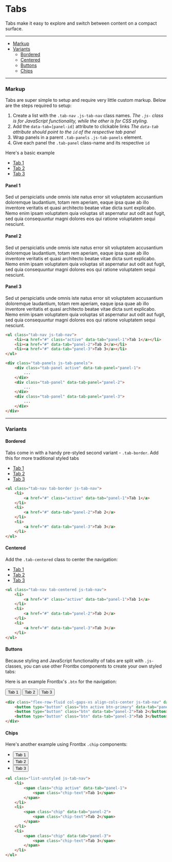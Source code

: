 # Tabs

Tabs make it easy to explore and switch between content on a compact surface.

---

*   [Markup](#markup)
*   [Variants](#variants)
    *   [Bordered](#bordered)
    *   [Centered](#centered)
    *   [Buttons](#buttons)
    *   [Chips](#chips)

---


### Markup

Tabs are super simple to setup and require very little custom markup. Below are the steps required to setup:

1. Create a list with the `.tab-nav` `.js-tab-nav` class names.
    *The `.js-` class is for JavaScript functionality, while the other is for CSS styling.*
2. Add the `data-tab=[panel-id]` attribute to clickable links
    *The `data-tab` attribute should point to the `id` of the respective tab panel*
3. Wrap panels in a parent `.tab-panels` `.js-tab-panels` element.
4. Give each panel the `.tab-panel` class-name and its respective `id`

Here's a basic example

<div class="code-content-example">
    <ul class="tab-nav js-tab-nav" data-panels="">
        <li>
            <a href="#" class="active" data-tab="panel-1">Tab 1</a>
        </li>
        <li>
            <a href="#" data-tab="panel-2">Tab 2</a>
        </li>
        <li>
            <a href="#" data-tab="panel-3">Tab 3</a>
        </li>
    </ul>
    <div class="tab-panels js-tab-panels">
        <div class="tab-panel active" data-tab-panel="panel-1" id="tab-1">
            <div class="pad-20">
                <h4>Panel 1</h4>
                Sed ut perspiciatis unde omnis iste natus error sit voluptatem accusantium doloremque laudantium, totam rem aperiam, eaque ipsa quae ab illo inventore veritatis et quasi architecto beatae vitae dicta sunt explicabo. Nemo enim ipsam voluptatem quia voluptas sit aspernatur aut odit aut fugit, sed quia consequuntur magni dolores eos qui ratione voluptatem sequi nesciunt.
            </div>
        </div>
        <div class="tab-panel" data-tab-panel="panel-2" id="tab-2">
            <div class="pad-20">
                <h4>Panel 2</h4>
                Sed ut perspiciatis unde omnis iste natus error sit voluptatem accusantium doloremque laudantium, totam rem aperiam, eaque ipsa quae ab illo inventore veritatis et quasi architecto beatae vitae dicta sunt explicabo. Nemo enim ipsam voluptatem quia voluptas sit aspernatur aut odit aut fugit, sed quia consequuntur magni dolores eos qui ratione voluptatem sequi nesciunt.
            </div>
        </div>
        <div class="tab-panel" data-tab-panel="panel-3" id="tab-3">
            <div class="pad-20">
                <h4>Panel 3</h4>
                Sed ut perspiciatis unde omnis iste natus error sit voluptatem accusantium doloremque laudantium, totam rem aperiam, eaque ipsa quae ab illo inventore veritatis et quasi architecto beatae vitae dicta sunt explicabo. Nemo enim ipsam voluptatem quia voluptas sit aspernatur aut odit aut fugit, sed quia consequuntur magni dolores eos qui ratione voluptatem sequi nesciunt.
            </div>
        </div>
    </div>
</div>

```html
<ul class="tab-nav js-tab-nav">
    <li><a href="#" class="active" data-tab="panel-1">Tab 1</a></li>
    <li><a href="#" data-tab="panel-2">Tab 2</a></li>
    <li><a href="#" data-tab="panel-3">Tab 3</a></li>
</ul>

<div class="tab-panels js-tab-panels">
    <div class="tab-panel active" data-tab-panel="panel-1">
        ...
    </div>
    <div class="tab-panel" data-tab-panel="panel-2">
        ...
    </div>
    <div class="tab-panel" data-tab-panel="panel-3">
        ...
    </div>
</div>
```

---

### Variants


#### Bordered

Tabs come in with a handy pre-styled second variant - `.tab-border`. Add this for more traditional styled tabs

<div class="code-content-example">
    <ul class="tab-nav tab-border js-tab-nav">
        <li>
            <a href="#" class="active" data-tab="panel-1">Tab 1</a>
        </li>
        <li>
            <a href="#" data-tab="panel-2">Tab 2</a>
        </li>
        <li>
            <a href="#" data-tab="panel-3">Tab 3</a>
        </li>
    </ul>
</div>

```html
<ul class="tab-nav tab-border js-tab-nav">
    <li>
        <a href="#" class="active" data-tab="panel-1">Tab 1</a>
    </li>
    <li>
        <a href="#" data-tab="panel-2">Tab 2</a>
    </li>
    <li>
        <a href="#" data-tab="panel-3">Tab 3</a>
    </li>
</ul>
```

#### Centered

Add the `.tab-centered` class to center the navigation:

<div class="code-content-example">
    <ul class="tab-nav tab-centered js-tab-nav">
        <li>
            <a href="#" class="active" data-tab="panel-1">Tab 1</a>
        </li>
        <li>
            <a href="#" data-tab="panel-2">Tab 2</a>
        </li>
        <li>
            <a href="#" data-tab="panel-3">Tab 3</a>
        </li>
    </ul>
</div> 

```html
<ul class="tab-nav tab-centered js-tab-nav">
    <li>
        <a href="#" class="active" data-tab="panel-1">Tab 1</a>
    </li>
    <li>
        <a href="#" data-tab="panel-2">Tab 2</a>
    </li>
    <li>
        <a href="#" data-tab="panel-3">Tab 3</a>
    </li>
</ul>
```

#### Buttons

Because styling and JavaScript functionality of tabs are split with `.js-` classes, you can use other Frontbx components to create your own styled tabs:

Here is an example Frontbx's `.btn` for the navigation:

<div class="code-content-example">
    <div class="flex-row-fluid col-gaps-xs align-cols-center js-tab-nav" data-active-class="btn-primary">
        <button type="button" class="btn btn-primary" data-tab="panel-1">Tab 1</button>
        <button type="button" class="btn" data-tab="panel-2">Tab 2</button>
        <button type="button" class="btn" data-tab="panel-3">Tab 3</button>
    </div>
</div>

```html
<div class="flex-row-fluid col-gaps-xs align-cols-center js-tab-nav" data-active-class="btn-primary">
    <button type="button" class="btn active btn-primary" data-tab="panel-1">Tab 1</button>
    <button type="button" class="btn" data-tab="panel-2">Tab 2</button>
    <button type="button" class="btn" data-tab="panel-3">Tab 3</button>
</div>
```

#### Chips

Here's another example using Frontbx `.chip` components:

<div class="code-content-example">
    <ul class="list-unstyled js-tab-nav" data-active-class="selected">
        <li>
            <button type="button" class="btn btn-chip selected" data-tab="panel-1">
                <span class="chip-text">Tab 1</span>
            </button>
        </li>
        <li>
            <button type="button" class="btn btn-chip" data-tab="panel-2">
                <span class="chip-text">Tab 2</span>
            </button>
        </li>
        <li>
            <button type="button" class="btn btn-chip" data-tab="panel-3">
                <span class="chip-text">Tab 3</span>
            </button>
        </li>
    </ul>
</div>

```html
<ul class="list-unstyled js-tab-nav">
    <li>
        <span class="chip active" data-tab="panel-1">
            <span class="chip-text">Tab 1</span>
        </span>
    </li>
    <li>
        <span class="chip" data-tab="panel-2">
            <span class="chip-text">Tab 2</span>
        </span>
    </li>
    <li>
        <span class="chip" data-tab="panel-3">
            <span class="chip-text">Tab 3</span>
        </span>
    </li>
</ul>
```



